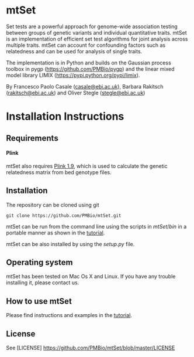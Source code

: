 mtSet
======

Set tests are a powerful approach for genome-wide association testing between groups of genetic variants and individual quantitative traits.
mtSet is an implementation of efficient set test algorithms for joint analysis across multiple traits. mtSet can account for confounding factors such as relatedness and can be used for analysis of single traits.

The implementation is in Python and builds on the Gaussian process toolbox in pygp (https://github.com/PMBio/pygp) and the linear mixed model library LIMIX (https://pypi.python.org/pypi/limix).

By Francesco Paolo Casale (casale@ebi.ac.uk), Barbara Rakitsch (rakitsch@ebi.ac.uk) and Oliver Stegle (stegle@ebi.ac.uk)

# Installation Instructions


## Requirements
#### Plink
mtSet also requires [Plink 1.9](https://www.cog-genomics.org/plink2), which is used to calculate the genetic relatedness matrix from bed genotype files.

## Installation

The repository can be cloned using git

    git clone https://github.com/PMBio/mtSet.git
    
mtSet can be run from the command line using the scripts in _mtSet_/_bin_ in a portable manner as shown in the [tutorial](https://github.com/PMBio/mtSet/wiki/Tutorial).

mtSet can be also installed by using the _setup.py_ file.

## Operating system

mtSet has been tested on Mac Os X and Linux. If you have any trouble installing it, please contact us.

## How to use mtSet

Please find instructions and examples in the [tutorial](https://github.com/PMBio/mtSet/wiki/Tutorial).

## License
See [LICENSE] https://github.com/PMBio/mtSet/blob/master/LICENSE
